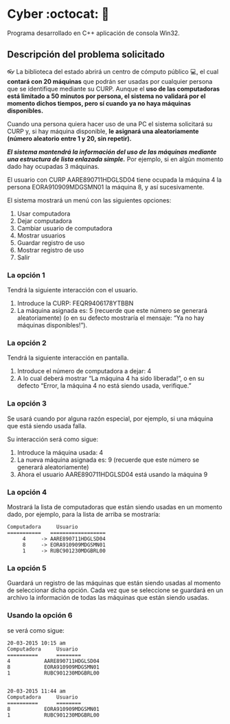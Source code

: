# Cyber  :octocat:  :rocket:
Programa desarrollado en C++ aplicación de consola Win32.

## Descripción del problema solicitado

 :eyeglasses:
La biblioteca del estado abrirá un centro de cómputo público :computer:, el cual **contará con 20 máquinas** que podrán ser usadas por cualquier persona que se identifique mediante su CURP. Aunque el **uso de las computadoras está limitado a 50 minutos por persona, el sistema no validará por el momento dichos tiempos, pero sí cuando ya no haya máquinas disponibles.**

Cuando una persona quiera hacer uso de una PC el sistema solicitará su CURP y, si hay máquina disponible, **le asignará una aleatoriamente (número aleatorio entre 1 y 20, sin repetir).**

**_El sistema mantendrá la información del uso de las máquinas mediante una estructura de lista enlazada simple._** Por ejemplo, si en algún momento dado hay ocupadas 3 máquinas.

El usuario con CURP  AARE890711HDGLSD04 tiene ocupada la máquina 4
la persona EORA910909MDGSMN01 la máquina 8, y así sucesivamente.

El sistema mostrará un menú con las siguientes opciones:

1. Usar computadora
2. Dejar computadora
3. Cambiar usuario de computadora
4. Mostrar usuarios
5. Guardar registro de uso
6. Mostrar registro de uso
7. Salir

### La opción 1
Tendrá la siguiente interacción con el usuario.

1. Introduce la CURP: FEQR9406178YTBBN
2. La máquina asignada es: 5	(recuerde que este número se generará aleatoriamente)
(o en su defecto mostraría el mensaje: “Ya no hay máquinas disponibles!”).

### La opción 2
Tendrá la siguiente interacción en pantalla.

1. Introduce el número de computadora a dejar: 4
2. A lo cual deberá mostrar “La máquina 4 ha sido liberada!”, o en su defecto “Error, la máquina 4 no está siendo usada, verifique.”

### La opción 3
Se usará cuando por alguna razón especial, por ejemplo, si una máquina que está siendo usada falla.

Su interacción será como sigue:

1. Introduce la máquina usada: 4
2. La nueva máquina asignada es: 9		(recuerde que este número se generará aleatoriamente)
3. Ahora el usuario AARE890711HDGLSD04 está usando la máquina 9

### La opción 4
Mostrará la lista de computadoras que están siendo usadas en un momento dado, por ejemplo, para la lista de arriba se mostraría:

```
Computadora	    Usuario
===========   ==================
     4     -> AARE890711HDGLSD04
     8     -> EORA910909MDGSMN01
     1     -> RUBC901230MDGBRL00
```

### La opción 5
Guardará un registro de las máquinas que están siendo usadas al momento de seleccionar dicha opción. Cada vez que se seleccione se guardará en un archivo la información de todas las máquinas que están siendo usadas.

### Usando la opción 6
se verá como sigue:

```
20-03-2015 10:15 am
Computadora		Usuario
==========		========
4			AARE890711HDGLSD04
8			EORA910909MDGSMN01
1			RUBC901230MDGBRL00


20-03-2015 11:44 am
Computadora		Usuario
==========		========
8			EORA910909MDGSMN01
1			RUBC901230MDGBRL00
```
